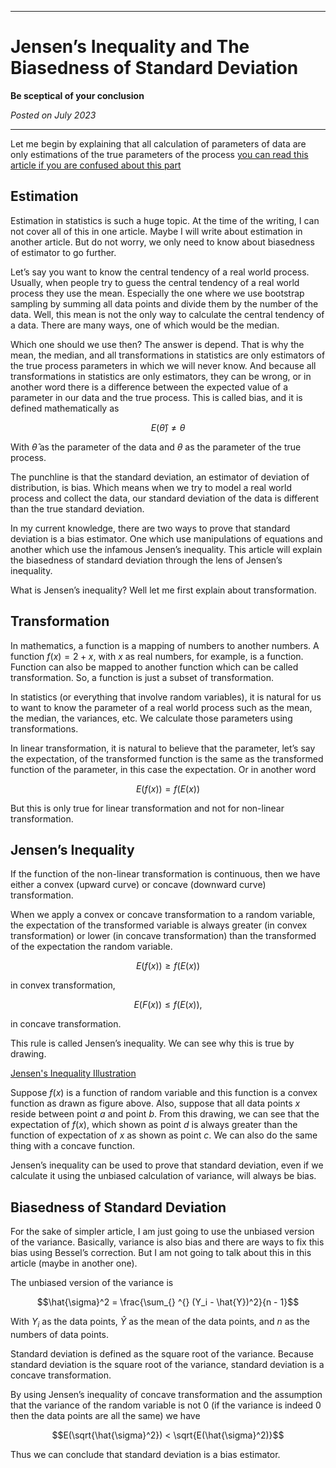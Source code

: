 ***

# Jensen’s Inequality and The Biasedness of Standard Deviation

**Be sceptical of your conclusion**

*Posted on July 2023*

***

Let me begin by explaining that all calculation of parameters of data are only estimations of the true parameters of the process [you can read this article if you are confused about this part](https://prakhosha.github.io/A-Story-on-Statistics/)

## Estimation

Estimation in statistics is such a huge topic. At the time of the writing, I can not cover all of this in one article. Maybe I will write about estimation in another article. But do not worry, we only need to know about biasedness of estimator to go further.

Let’s say you want to know the central tendency of a real world process. Usually, when people try to guess the central tendency of a real world process they use the mean. Especially the one where we use bootstrap sampling by summing all data points and divide them by the number of the data. Well, this mean is not the only way to calculate the central tendency of a data. There are many ways, one of which would be the median.

Which one should we use then? The answer is depend. That is why the mean, the median, and all transformations in statistics are only estimators of the true process parameters in which we will never know. And because all transformations in statistics are only estimators, they can be wrong, or in another word there is a difference between the expected value of a parameter in our data and the true process. This is called bias, and it is defined mathematically as

$$E(\hat{\theta}) \neq \theta$$

With $\hat{\theta}$ as the parameter of the data and $\theta$ as the parameter of the true process.

The punchline is that the standard deviation, an estimator of deviation of distribution, is bias. Which means when we try to model a real world process and collect the data, our standard deviation of the data is different than the true standard deviation.

In my current knowledge, there are two ways to prove that standard deviation is a bias estimator. One which use manipulations of equations and another which use the infamous Jensen’s inequality. This article will explain the biasedness of standard deviation through the lens of Jensen’s inequality.

What is Jensen’s inequality? Well let me first explain about transformation.

## Transformation

In mathematics, a function is a mapping of numbers to another numbers. A function $f(x) = 2 + x$, with $x$ as real numbers, for example, is a function. Function can also be mapped to another function which can be called transformation. So, a function is just a subset of transformation.

In statistics (or everything that involve random variables), it is natural for us to want to know the parameter of a real world process such as the mean, the median, the variances, etc. We calculate those parameters using transformations.

In linear transformation, it is natural to believe that the parameter, let’s say the expectation, of the transformed function is the same as the transformed function of the parameter, in this case the expectation. Or in another word

 $$E(f(x)) = f(E(x))$$

But this is only true for linear transformation and not for non-linear transformation.

## Jensen’s Inequality

If the function of the non-linear transformation is continuous, then we have either a convex (upward curve) or concave (downward curve) transformation.

When we apply a convex or concave transformation to a random variable, the expectation of the transformed variable is always greater (in convex transformation) or lower (in concave transformation) than the transformed of the expectation the random variable.

$$E(f(x)) \ge f(E(x))$$

in convex transformation,

$$E(F(x)) \le f(E(x)),$$

in concave transformation.

This rule is called Jensen’s inequality. We can see why this is true by drawing.

[Jensen's Inequality Illustration](jensens_inequality.jpg)

Suppose $f(x)$ is a function of random variable and this function is a convex function as drawn as figure above. Also, suppose that all data points $x$ reside between point $a$ and point $b$. From this drawing, we can see that the expectation of $f(x)$, which shown as point $d$ is always greater than the function of expectation of $x$ as shown as point $c$. We can also do the same thing with a concave function.

Jensen’s inequality can be used to prove that standard deviation, even if we calculate it using the unbiased calculation of variance, will always be bias.

## Biasedness of Standard Deviation

For the sake of simpler article, I am just going to use the unbiased version of the variance. Basically, variance is also bias and there are ways to fix this bias using Bessel’s correction. But I am not going to talk about this in this article (maybe in another one).

The unbiased version of the variance is

$$\hat{\sigma}^2 = \frac{\sum_{} ^{} (Y_i - \hat{Y})^2}{n - 1}$$

With $Y_i$ as the data points, $\hat{Y}$ as the mean of the data points, and $n$ as the numbers of data points.

Standard deviation is defined as the square root of the variance. Because standard deviation is the square root of the variance, standard deviation is a concave transformation.

By using Jensen’s inequality of concave transformation and the assumption that the variance of the random variable is not 0 (if the variance is indeed 0 then the data points are all the same) we have

$$E(\sqrt{\hat{\sigma}^2}) < \sqrt{E(\hat{\sigma}^2)}$$

Thus we can conclude that standard deviation is a bias estimator.
